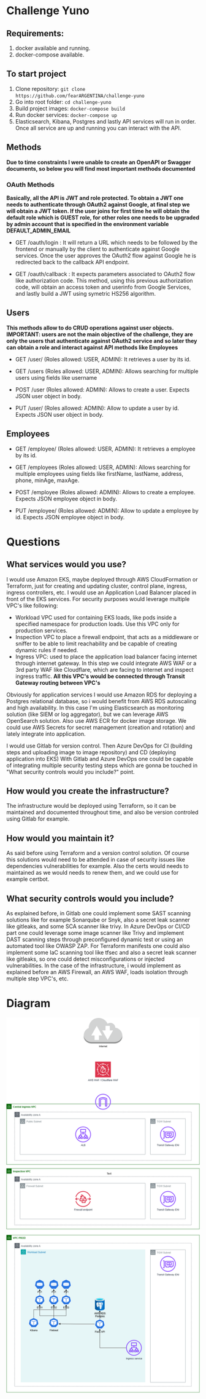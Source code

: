 # Challenge Yuno

## Requirements:
1. docker available and running.
2. docker-compose available.

## To start project
1. Clone repository: `git clone https://github.com/fearARGENTINA/challenge-yuno`
2. Go into root folder: `cd challenge-yuno`
3. Build project images: `docker-compose build`
4. Run docker services: `docker-compose up`
5. Elasticsearch, Kibana, Postgres and lastly API services will run in order. Once all service are up and running you can interact with the API.

## Methods
**Due to time constraints I were unable to create an OpenAPI or Swagger documents, so below you will find most important methods documented**

### OAuth Methods
**Basically, all the API is JWT and role protected. To obtain a JWT one needs to authenticate through OAuth2 against Google, at final step we will obtain a JWT token. If the user joins for first time he will obtain the default role which is GUEST role, for other roles one needs to be upgraded by admin account that is specified in the environment variable DEFAULT_ADMIN_EMAIL**
- GET /oauth/login : It will return a URL which needs to be followed by the frontend or manually by the client to authenticate against Google services. Once the user approves the OAuth2 flow against Google he is redirected back to the callback API endpoint.

- GET /oauth/callback : It expects parameters associated to OAuth2 flow like authorization code. This method, using this previous authorization code, will obtain an access token and userinfo from Google Services, and lastly build a JWT using symetric HS256 algorithm.

## Users
**This methods allow to do CRUD operations against user objects. IMPORTANT: users are not the main objective of the challenge, they are only the users that authenticate against OAuth2 service and so later they can obtain a role and interact against API methods like Employees**

- GET /user/<id> (Roles allowed: USER, ADMIN): It retrieves a user by its id.

- GET /users (Roles allowed: USER, ADMIN): Allows searching for multiple users using fields like username

- POST /user (Roles allowed: ADMIN): Allows to create a user. Expects JSON user object in body.

- PUT /user/<id> (Roles allowed: ADMIN): Allow to update a user by id. Expects JSON user object in body.

## Employees
- GET /employee/<id> (Roles allowed: USER, ADMIN): It retrieves a employee by its id.

- GET /employees (Roles allowed: USER, ADMIN): Allows searching for multiple employees using fields like firstName, lastName, address, phone, minAge, maxAge.

- POST /employee (Roles allowed: ADMIN): Allows to create a employee. Expects JSON employee object in body.

- PUT /employee/<id> (Roles allowed: ADMIN): Allow to update a employee by id. Expects JSON employee object in body.

# Questions

## What services would you use?
I would use Amazon EKS, maybe deployed through AWS CloudFormation or Terraform, just for creating and updating cluster, control plane, ingress, ingress controllers, etc. I would use an Application Load Balancer placed in front of the EKS services.
For security purposes would leverage multiple VPC's like following:
- Workload VPC used for containing EKS loads, like pods inside a specified namespace for production loads. Use this VPC only for production services.
- Inspection VPC to place a firewall endpoint, that acts as a middleware or sniffer to be able to limit reachability and be capable of creating dynamic rules if needed.
- Ingress VPC: used to place the application load balancer facing internet through internet gateway. In this step we could integrate AWS WAF or a 3rd party WAF like Cloudflare, which are facing to internet and inspect ingress traffic.
**All this VPC's would be connected through Transit Gateway routing between VPC's**

Obviously for application services I would use Amazon RDS for deploying a Postgres relational database, so i would benefit from AWS RDS autoscaling and high availability.
In this case I'm using Elasticsearch as monitoring solution (like SIEM or log aggregator), but we can leverage AWS OpenSearch solution.
Also use AWS ECR for docker image storage.
We could use AWS Secrets for secret management (creation and rotation) and lately integrate into application.

I would use Gitlab for version control. Then Azure DevOps for CI (building steps and uploading image to image repository) and CD (deploying application into EKS)
With Gitlab and Azure DevOps one could be capable of integrating multiple security testing steps which are gonna be touched in "What security controls would you include?" point.

## How would you create the infrastructure?
The infrastructure would be deployed using Terraform, so it can be maintained and documented throughout time, and also be version controled using Gitlab for example.

## How would you maintain it?
As said before using Terraform and a version control solution. Of course this solutions would need to be attended in case of security issues like dependencies vulnerabilities for example.
Also the certs would needs to maintained as we would needs to renew them, and we could use for example certbot.

## What security controls would you include?
As explained before, in Gitlab one could implement some SAST scanning solutions like for example Sonarqube or Snyk, also a secret leak scanner like gitleaks, and some SCA scanner like trivy.
In Azure DevOps or CI/CD part one could leverage some image scanner like Trivy and implement DAST scanning steps through preconfigured dynamic test or using an automated tool like OWASP ZAP.
For Terraform manifests one could also implement some IaC scanning tool like tfsec and also a secret leak scanner like gitleaks, so one could detect misconfigurations or injected vulnerabilities.
In the case of the infrastructure, i would implement as explained before an AWS Firewall, an AWS WAF, loads isolation through multiple step VPC's, etc.

# Diagram
![diagram](https://github.com/fearARGENTINA/challenge-yuno/blob/main/static/Challenge%20Yuno%20diagram.drawio.png)
